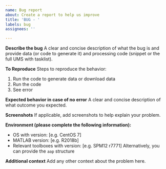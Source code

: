 ```yaml
---
name: Bug report
about: Create a report to help us improve
title: 'BUG - '
labels: bug
assignees: ''

---
```


**Describe the bug**
A clear and concise description of what the bug is and provide data (or code to generate it) and processing code (snippet or the full UMS with tasklist).

**To Reproduce**
Steps to reproduce the behavior:
1. Run the code to generate data or download data
2. Run the code
3. See error

**Expected behavior in case of no error**
A clear and concise description of what outcome you expected.

**Screenshots**
If applicable, add screenshots to help explain your problem.

**Environment (please complete the following information):**
 - OS with version: [e.g. CentOS 7]
 - MATLAB version: [e.g. R2018b]
 - Relevant toolboxes with version: [e.g. SPM12 r7771]
Alternatively, you can provide the `aap` structure

**Additional context**
Add any other context about the problem here.


